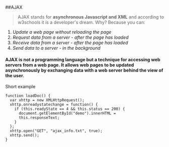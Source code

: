 ##AJAX

> AJAX stands for **asynchronous Javascript and XML** and according to w3schools it is a developer's dream. Why? Because you can:

1. _Update a web page without reloading the page_
2. _Request data from a server - after the page has loaded_
3. _Receive data from a server - after the page has loaded_
4. _Send data to a server - in the background_

#### AJAX is not a programming language but a technique for accessing web servers from a web page. It allows web pages to be updated asynchronously by exchanging data with a web server behind the view of the user.
Short example

```javascipt
function loadDoc() {
  var xhttp = new XMLHttpRequest();
  xhttp.onreadystatechange = function() {
    if (this.readyState == 4 && this.status == 200) {
      document.getElementById("demo").innerHTML =
      this.responseText;
    }
  };
  xhttp.open("GET", "ajax_info.txt", true);
  xhttp.send();
}
```
